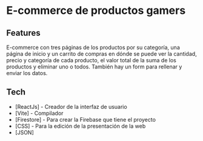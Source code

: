 # E-commerce de productos gamers
##
## Features
E-commerce con tres páginas de los productos por su categoría, una página de inicio y un carrito de compras en dónde se puede ver la cantidad, precio y categoría de cada producto, el valor total de la suma de los productos y eliminar uno o todos.
También hay un form para rellenar y enviar los datos. 

## Tech

- [ReactJs] - Creador de la interfaz de usuario
- [Vite] - Compilador
- [Firestore] - Para crear la Firebase que tiene el proyecto
- [CSS] - Para la edición de la presentación de la web
- [JSON]

